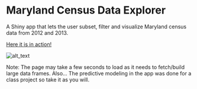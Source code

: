 # Maryland Census Data Explorer
A Shiny app that lets the user subset, filter and visualize Maryland census data from 2012 and 2013.

[Here it is in action!](https://jbccollins.shinyapps.io/census-app/)

![alt_text](https://imgur.com/nAtYXWR.png)

Note: The page may take a few seconds to load as it needs to fetch/build large data frames. Also... The predictive modeling in the app was done for a class project so take it as you will.
